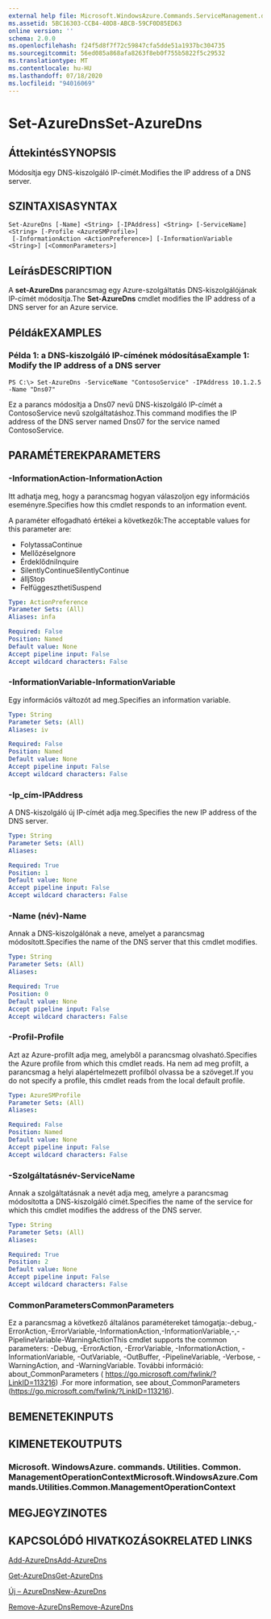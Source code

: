 ```yaml
---
external help file: Microsoft.WindowsAzure.Commands.ServiceManagement.dll-Help.xml
ms.assetid: 5BC16303-CCB4-40D8-ABCB-59CF0D85ED63
online version: ''
schema: 2.0.0
ms.openlocfilehash: f24f5d8f7f72c59847cfa5dde51a1937bc304735
ms.sourcegitcommit: 56ed085a868afa8263f8eb0f755b5822f5c29532
ms.translationtype: MT
ms.contentlocale: hu-HU
ms.lasthandoff: 07/18/2020
ms.locfileid: "94016069"
---
```

# <span data-ttu-id="75367-101">Set-AzureDns</span><span class="sxs-lookup"><span data-stu-id="75367-101">Set-AzureDns</span></span>

## <span data-ttu-id="75367-102">Áttekintés</span><span class="sxs-lookup"><span data-stu-id="75367-102">SYNOPSIS</span></span>
<span data-ttu-id="75367-103">Módosítja egy DNS-kiszolgáló IP-címét.</span><span class="sxs-lookup"><span data-stu-id="75367-103">Modifies the IP address of a DNS server.</span></span>

## <span data-ttu-id="75367-104">SZINTAXISA</span><span class="sxs-lookup"><span data-stu-id="75367-104">SYNTAX</span></span>

```
Set-AzureDns [-Name] <String> [-IPAddress] <String> [-ServiceName] <String> [-Profile <AzureSMProfile>]
 [-InformationAction <ActionPreference>] [-InformationVariable <String>] [<CommonParameters>]
```

## <span data-ttu-id="75367-105">Leírás</span><span class="sxs-lookup"><span data-stu-id="75367-105">DESCRIPTION</span></span>
<span data-ttu-id="75367-106">A **set-AzureDns** parancsmag egy Azure-szolgáltatás DNS-kiszolgálójának IP-címét módosítja.</span><span class="sxs-lookup"><span data-stu-id="75367-106">The **Set-AzureDns** cmdlet modifies the IP address of a DNS server for an Azure service.</span></span>

## <span data-ttu-id="75367-107">Példák</span><span class="sxs-lookup"><span data-stu-id="75367-107">EXAMPLES</span></span>

### <span data-ttu-id="75367-108">Példa 1: a DNS-kiszolgáló IP-címének módosítása</span><span class="sxs-lookup"><span data-stu-id="75367-108">Example 1: Modify the IP address of a DNS server</span></span>
```
PS C:\> Set-AzureDns -ServiceName "ContosoService" -IPAddress 10.1.2.5 -Name "Dns07"
```

<span data-ttu-id="75367-109">Ez a parancs módosítja a Dns07 nevű DNS-kiszolgáló IP-címét a ContosoService nevű szolgáltatáshoz.</span><span class="sxs-lookup"><span data-stu-id="75367-109">This command modifies the IP address of the DNS server named Dns07 for the service named ContosoService.</span></span>

## <span data-ttu-id="75367-110">PARAMÉTEREK</span><span class="sxs-lookup"><span data-stu-id="75367-110">PARAMETERS</span></span>

### <span data-ttu-id="75367-111">-InformationAction</span><span class="sxs-lookup"><span data-stu-id="75367-111">-InformationAction</span></span>
<span data-ttu-id="75367-112">Itt adhatja meg, hogy a parancsmag hogyan válaszoljon egy információs eseményre.</span><span class="sxs-lookup"><span data-stu-id="75367-112">Specifies how this cmdlet responds to an information event.</span></span>

<span data-ttu-id="75367-113">A paraméter elfogadható értékei a következők:</span><span class="sxs-lookup"><span data-stu-id="75367-113">The acceptable values for this parameter are:</span></span>

- <span data-ttu-id="75367-114">Folytassa</span><span class="sxs-lookup"><span data-stu-id="75367-114">Continue</span></span>
- <span data-ttu-id="75367-115">Mellőzése</span><span class="sxs-lookup"><span data-stu-id="75367-115">Ignore</span></span>
- <span data-ttu-id="75367-116">Érdeklődni</span><span class="sxs-lookup"><span data-stu-id="75367-116">Inquire</span></span>
- <span data-ttu-id="75367-117">SilentlyContinue</span><span class="sxs-lookup"><span data-stu-id="75367-117">SilentlyContinue</span></span>
- <span data-ttu-id="75367-118">állj</span><span class="sxs-lookup"><span data-stu-id="75367-118">Stop</span></span>
- <span data-ttu-id="75367-119">Felfüggesztheti</span><span class="sxs-lookup"><span data-stu-id="75367-119">Suspend</span></span>

```yaml
Type: ActionPreference
Parameter Sets: (All)
Aliases: infa

Required: False
Position: Named
Default value: None
Accept pipeline input: False
Accept wildcard characters: False
```

### <span data-ttu-id="75367-120">-InformationVariable</span><span class="sxs-lookup"><span data-stu-id="75367-120">-InformationVariable</span></span>
<span data-ttu-id="75367-121">Egy információs változót ad meg.</span><span class="sxs-lookup"><span data-stu-id="75367-121">Specifies an information variable.</span></span>

```yaml
Type: String
Parameter Sets: (All)
Aliases: iv

Required: False
Position: Named
Default value: None
Accept pipeline input: False
Accept wildcard characters: False
```

### <span data-ttu-id="75367-122">-Ip_cím</span><span class="sxs-lookup"><span data-stu-id="75367-122">-IPAddress</span></span>
<span data-ttu-id="75367-123">A DNS-kiszolgáló új IP-címét adja meg.</span><span class="sxs-lookup"><span data-stu-id="75367-123">Specifies the new IP address of the DNS server.</span></span>

```yaml
Type: String
Parameter Sets: (All)
Aliases: 

Required: True
Position: 1
Default value: None
Accept pipeline input: False
Accept wildcard characters: False
```

### <span data-ttu-id="75367-124">-Name (név)</span><span class="sxs-lookup"><span data-stu-id="75367-124">-Name</span></span>
<span data-ttu-id="75367-125">Annak a DNS-kiszolgálónak a neve, amelyet a parancsmag módosított.</span><span class="sxs-lookup"><span data-stu-id="75367-125">Specifies the name of the DNS server that this cmdlet modifies.</span></span>

```yaml
Type: String
Parameter Sets: (All)
Aliases: 

Required: True
Position: 0
Default value: None
Accept pipeline input: False
Accept wildcard characters: False
```

### <span data-ttu-id="75367-126">-Profil</span><span class="sxs-lookup"><span data-stu-id="75367-126">-Profile</span></span>
<span data-ttu-id="75367-127">Azt az Azure-profilt adja meg, amelyből a parancsmag olvasható.</span><span class="sxs-lookup"><span data-stu-id="75367-127">Specifies the Azure profile from which this cmdlet reads.</span></span>
<span data-ttu-id="75367-128">Ha nem ad meg profilt, a parancsmag a helyi alapértelmezett profilból olvassa be a szöveget.</span><span class="sxs-lookup"><span data-stu-id="75367-128">If you do not specify a profile, this cmdlet reads from the local default profile.</span></span>

```yaml
Type: AzureSMProfile
Parameter Sets: (All)
Aliases: 

Required: False
Position: Named
Default value: None
Accept pipeline input: False
Accept wildcard characters: False
```

### <span data-ttu-id="75367-129">-Szolgáltatásnév</span><span class="sxs-lookup"><span data-stu-id="75367-129">-ServiceName</span></span>
<span data-ttu-id="75367-130">Annak a szolgáltatásnak a nevét adja meg, amelyre a parancsmag módosította a DNS-kiszolgáló címét.</span><span class="sxs-lookup"><span data-stu-id="75367-130">Specifies the name of the service for which this cmdlet modifies the address of the DNS server.</span></span>

```yaml
Type: String
Parameter Sets: (All)
Aliases: 

Required: True
Position: 2
Default value: None
Accept pipeline input: False
Accept wildcard characters: False
```

### <span data-ttu-id="75367-131">CommonParameters</span><span class="sxs-lookup"><span data-stu-id="75367-131">CommonParameters</span></span>
<span data-ttu-id="75367-132">Ez a parancsmag a következő általános paramétereket támogatja:-debug,-ErrorAction,-ErrorVariable,-InformationAction,-InformationVariable,-,-PipelineVariable-WarningAction</span><span class="sxs-lookup"><span data-stu-id="75367-132">This cmdlet supports the common parameters: -Debug, -ErrorAction, -ErrorVariable, -InformationAction, -InformationVariable, -OutVariable, -OutBuffer, -PipelineVariable, -Verbose, -WarningAction, and -WarningVariable.</span></span> <span data-ttu-id="75367-133">További információ: about_CommonParameters ( https://go.microsoft.com/fwlink/?LinkID=113216) .</span><span class="sxs-lookup"><span data-stu-id="75367-133">For more information, see about_CommonParameters (https://go.microsoft.com/fwlink/?LinkID=113216).</span></span>

## <span data-ttu-id="75367-134">BEMENETEK</span><span class="sxs-lookup"><span data-stu-id="75367-134">INPUTS</span></span>

## <span data-ttu-id="75367-135">KIMENETEK</span><span class="sxs-lookup"><span data-stu-id="75367-135">OUTPUTS</span></span>

### <span data-ttu-id="75367-136">Microsoft. WindowsAzure. commands. Utilities. Common. ManagementOperationContext</span><span class="sxs-lookup"><span data-stu-id="75367-136">Microsoft.WindowsAzure.Commands.Utilities.Common.ManagementOperationContext</span></span>

## <span data-ttu-id="75367-137">MEGJEGYZI</span><span class="sxs-lookup"><span data-stu-id="75367-137">NOTES</span></span>

## <span data-ttu-id="75367-138">KAPCSOLÓDÓ HIVATKOZÁSOK</span><span class="sxs-lookup"><span data-stu-id="75367-138">RELATED LINKS</span></span>

[<span data-ttu-id="75367-139">Add-AzureDns</span><span class="sxs-lookup"><span data-stu-id="75367-139">Add-AzureDns</span></span>](./Add-AzureDns.md)

[<span data-ttu-id="75367-140">Get-AzureDns</span><span class="sxs-lookup"><span data-stu-id="75367-140">Get-AzureDns</span></span>](./Get-AzureDns.md)

[<span data-ttu-id="75367-141">Új – AzureDns</span><span class="sxs-lookup"><span data-stu-id="75367-141">New-AzureDns</span></span>](./New-AzureDns.md)

[<span data-ttu-id="75367-142">Remove-AzureDns</span><span class="sxs-lookup"><span data-stu-id="75367-142">Remove-AzureDns</span></span>](./Remove-AzureDns.md)



